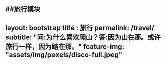 ##旅行模块
---
layout: bootstrap
title : 旅行
permalink: /travel/
subtitle: "问:为什么喜欢爬山？答:因为山在那。或许旅行一样，因为路在那。"
feature-img: "assets/img/pexels/disco-full.jpeg"
---